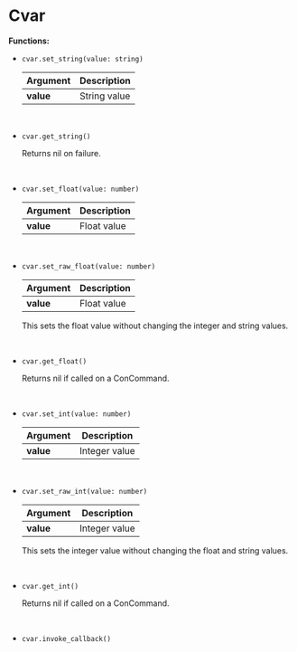 # Cvar

**Functions:**

* `cvar.set_string(value: string)`
  
  Argument | Description
  -------- | -----------
  **value** | String value
  

&nbsp;
&nbsp;

* `cvar.get_string()`
  
  Returns nil on failure.
  

&nbsp;
&nbsp;

* `cvar.set_float(value: number)`
  
  Argument | Description
  -------- | -----------
  **value** | Float value
  

&nbsp;
&nbsp;

* `cvar.set_raw_float(value: number)`
  
  Argument | Description
  -------- | -----------
  **value** | Float value
  
  This sets the float value without changing the integer and string values.
  

&nbsp;
&nbsp;

* `cvar.get_float()`
  
  Returns nil if called on a ConCommand.
  

&nbsp;
&nbsp;

* `cvar.set_int(value: number)`
  
  Argument | Description
  -------- | -----------
  **value** | Integer value
  

&nbsp;
&nbsp;

* `cvar.set_raw_int(value: number)`
  
  Argument | Description
  -------- | -----------
  **value** | Integer value
  
  This sets the integer value without changing the float and string values.
  

&nbsp;
&nbsp;

* `cvar.get_int()`
  
  Returns nil if called on a ConCommand.
  

&nbsp;
&nbsp;

* `cvar.invoke_callback()`
  

&nbsp;
&nbsp;

